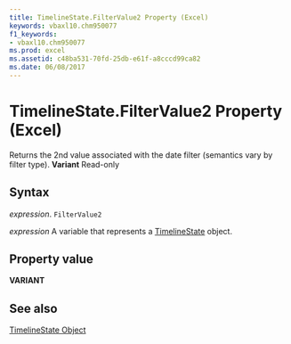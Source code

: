 ```yaml
---
title: TimelineState.FilterValue2 Property (Excel)
keywords: vbaxl10.chm950077
f1_keywords:
- vbaxl10.chm950077
ms.prod: excel
ms.assetid: c48ba531-70fd-25db-e61f-a8cccd99ca82
ms.date: 06/08/2017
---
```



# TimelineState.FilterValue2 Property (Excel)

Returns the 2nd value associated with the date filter (semantics vary by filter type).  **Variant** Read-only


## Syntax

 _expression_. `FilterValue2`

 _expression_ A variable that represents a [TimelineState](Excel.timelinestate.md) object.


## Property value

 **VARIANT**


## See also



[TimelineState Object](Excel.timelinestate.md)

